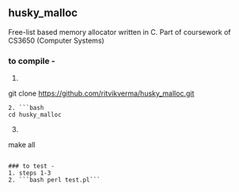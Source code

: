 ## husky_malloc
Free-list based memory allocator written in C. Part of coursework of CS3650 (Computer Systems)

### to compile - 
1. ```bash
git clone https://github.com/ritvikverma/husky_malloc.git 
```
2. ```bash
cd husky_malloc
```
3. ```bash
make all
```

### to test - 
1. steps 1-3
2. ```bash perl test.pl```
